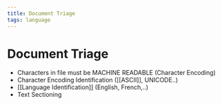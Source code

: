 ```yaml
---
title: Document Triage
tags: language
---
```


# Document Triage
- Characters in file must be MACHINE READABLE (Character Encoding)
- Character Encoding Identification ([[ASCII]], UNICODE..)
- [[Language Identification]] (English, French,..)
- Text Sectioning














